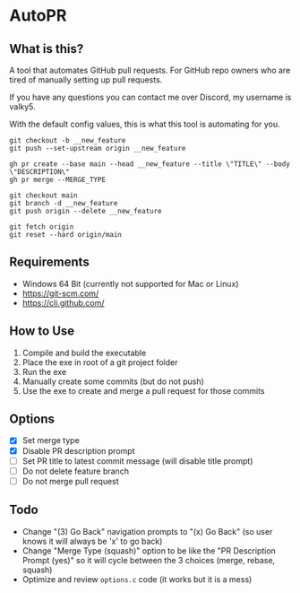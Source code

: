 # AutoPR

## What is this?
A tool that automates GitHub pull requests. For GitHub repo owners who are tired of manually setting up pull requests.

If you have any questions you can contact me over Discord, my username is valky5.

With the default config values, this is what this tool is automating for you.
```
git checkout -b __new_feature
git push --set-upstream origin __new_feature

gh pr create --base main --head __new_feature --title \"TITLE\" --body \"DESCRIPTION\"
gh pr merge --MERGE_TYPE

git checkout main
git branch -d __new_feature
git push origin --delete __new_feature

git fetch origin
git reset --hard origin/main
```

## Requirements
- Windows 64 Bit (currently not supported for Mac or Linux)
- https://git-scm.com/
- https://cli.github.com/

## How to Use
1. Compile and build the executable
2. Place the exe in root of a git project folder
3. Run the exe
4. Manually create some commits (but do not push)
5. Use the exe to create and merge a pull request for those commits

## Options
- [x] Set merge type
- [x] Disable PR description prompt
- [ ] Set PR title to latest commit message (will disable title prompt)
- [ ] Do not delete feature branch
- [ ] Do not merge pull request

## Todo
- Change "(3) Go Back" navigation prompts to "(x) Go Back" (so user knows it will always be 'x' to go back)
- Change "Merge Type (squash)" option to be like the "PR Description Prompt (yes)" so it will cycle between the 3 choices (merge, rebase, squash)
- Optimize and review `options.c` code (it works but it is a mess)
